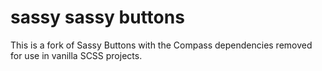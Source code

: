 sassy sassy buttons
===================

This is a fork of Sassy Buttons with the Compass dependencies removed for use in vanilla SCSS projects.
